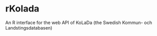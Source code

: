rKolada
=======

An R interface for the web API of KoLaDa (the Swedish Kommun- och Landstingsdatabasen)
